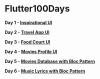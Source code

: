 # Flutter100Days

   <b> Day 1 - <a href="https://github.com/RakulAgn/Flutter100Days/tree/main/Flutter_Day_1/inspirationhomeui">Inspirational UI</a> </b>

   <b> Day 2 - <a href="https://github.com/RakulAgn/Flutter100Days/tree/main/Flutter_Day_2/travelappui">Travel App UI</a> </b>

   <b> Day 3 - <a href="https://github.com/RakulAgn/Flutter100Days/tree/main/Flutter_Day_3/fooddeli">Food Court UI</a> </b>

   <b> Day 4 - <a href="https://github.com/RakulAgn/Flutter100Days/tree/main/Flutter_Day_4/moviesprofile">Movies Profile UI</a> </b>

   <b> Day 5 - <a href="https://github.com/RakulAgn/Flutter100Days/tree/main/Flutter_Day_5/moviesdata">Movies Database with Bloc Pattern</a> </b>

   <b> Day 6 - <a href="https://github.com/RakulAgn/Flutter100Days/tree/main/Flutter_Day_6/MyFluuter-MusicLyrics">Music Lyrics with Bloc Pattern</a> </b>